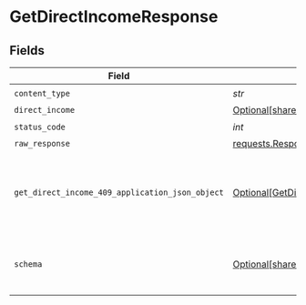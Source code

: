# GetDirectIncomeResponse


## Fields

| Field                                                                                                       | Type                                                                                                        | Required                                                                                                    | Description                                                                                                 |
| ----------------------------------------------------------------------------------------------------------- | ----------------------------------------------------------------------------------------------------------- | ----------------------------------------------------------------------------------------------------------- | ----------------------------------------------------------------------------------------------------------- |
| `content_type`                                                                                              | *str*                                                                                                       | :heavy_check_mark:                                                                                          | N/A                                                                                                         |
| `direct_income`                                                                                             | [Optional[shared.DirectIncome]](../../models/shared/directincome.md)                                        | :heavy_minus_sign:                                                                                          | Success                                                                                                     |
| `status_code`                                                                                               | *int*                                                                                                       | :heavy_check_mark:                                                                                          | N/A                                                                                                         |
| `raw_response`                                                                                              | [requests.Response](https://requests.readthedocs.io/en/latest/api/#requests.Response)                       | :heavy_minus_sign:                                                                                          | N/A                                                                                                         |
| `get_direct_income_409_application_json_object`                                                             | [Optional[GetDirectIncome409ApplicationJSON]](../../models/operations/getdirectincome409applicationjson.md) | :heavy_minus_sign:                                                                                          | The data type's dataset has not been requested or is still syncing.                                         |
| `schema`                                                                                                    | [Optional[shared.Schema]](../../models/shared/schema.md)                                                    | :heavy_minus_sign:                                                                                          | Your API request was not properly authorized.                                                               |